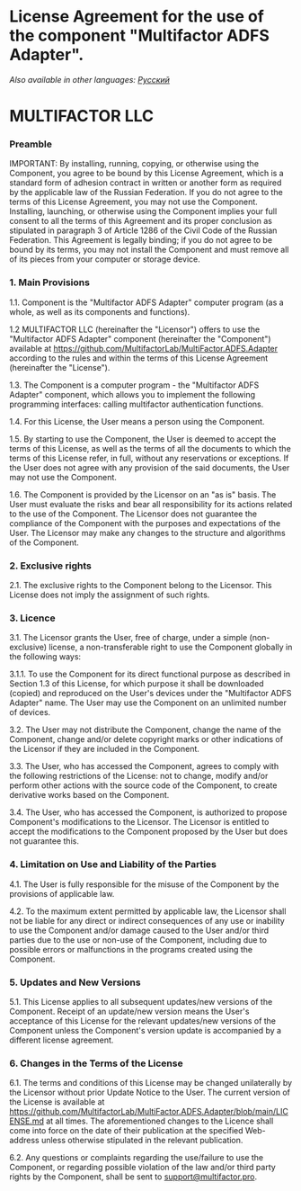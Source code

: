 # License Agreement for the use of the component "Multifactor ADFS Adapter".

_Also available in other languages: [Русский](LICENSE.ru.md)_

# MULTIFACTOR LLC

### Preamble

IMPORTANT: By installing, running, copying, or otherwise using the Component, you agree to be bound by this License Agreement, which is a standard form of adhesion contract in written or another form as required by the applicable law of the Russian Federation. If you do not agree to the terms of this License Agreement, you may not use the Component. Installing, launching, or otherwise using the Component implies your full consent to all the terms of this Agreement and its proper conclusion as stipulated in paragraph 3 of Article 1286 of the Civil Code of the Russian Federation. This Agreement is legally binding; if you do not agree to be bound by its terms, you may not install the Component and must remove all of its pieces from your computer or storage device.

### 1. Main Provisions

1.1. Component is the "Multifactor ADFS Adapter" computer program (as a whole, as well as its components and functions).

1.2 MULTIFACTOR LLC (hereinafter the "Licensor") offers to use the "Multifactor ADFS Adapter" component (hereinafter the "Component") available at https://github.com/MultifactorLab/MultiFactor.ADFS.Adapter according to the rules and within the terms of this License Agreement (hereinafter the "License").

1.3. The Component is a computer program - the "Multifactor ADFS Adapter" component, which allows you to implement the following programming interfaces: calling multifactor authentication functions.

1.4. For this License, the User means a person using the Component.

1.5. By starting to use the Component, the User is deemed to accept the terms of this License, as well as the terms of all the documents to which the terms of this License refer, in full, without any reservations or exceptions. If the User does not agree with any provision of the said documents, the User may not use the Component.

1.6. The Component is provided by the Licensor on an "as is" basis. The User must evaluate the risks and bear all responsibility for its actions related to the use of the Component. The Licensor does not guarantee the compliance of the Component with the purposes and expectations of the User. The Licensor may make any changes to the structure and algorithms of the Component.

### 2. Exclusive rights

2.1. The exclusive rights to the Component belong to the Licensor. This License does not imply the assignment of such rights.

### 3. Licence

3.1. The Licensor grants the User, free of charge, under a simple (non-exclusive) license, a non-transferable right to use the Component globally in the following ways:

3.1.1. To use the Component for its direct functional purpose as described in Section 1.3 of this License, for which purpose it shall be downloaded (copied) and reproduced on the User's devices under the "Multifactor ADFS Adapter" name. The User may use the Component on an unlimited number of devices.

3.2. The User may not distribute the Component, change the name of the Component, change and/or delete copyright marks or other indications of the Licensor if they are included in the Component.

3.3. The User, who has accessed the Component, agrees to comply with the following restrictions of the License: not to change, modify and/or perform other actions with the source code of the Component, to create derivative works based on the Component.

3.4. The User, who has accessed the Component, is authorized to propose Component's modifications to the Licensor. The Licensor is entitled to accept the modifications to the Component proposed by the User but does not guarantee this.

### 4. Limitation on Use and Liability of the Parties

4.1. The User is fully responsible for the misuse of the Component by the provisions of applicable law.

4.2. To the maximum extent permitted by applicable law, the Licensor shall not be liable for any direct or indirect consequences of any use or inability to use the Component and/or damage caused to the User and/or third parties due to the use or non-use of the Component, including due to possible errors or malfunctions in the programs created using the Component.

### 5. Updates and New Versions

5.1. This License applies to all subsequent updates/new versions of the Component. Receipt of an update/new version means the User's acceptance of this License for the relevant updates/new versions of the Component unless the Component's version update is accompanied by a different license agreement.

### 6. Changes in the Terms of the License

6.1. The terms and conditions of this License may be changed unilaterally by the Licensor without prior Update Notice to the User. The current version of the License is available at https://github.com/MultifactorLab/MultiFactor.ADFS.Adapter/blob/main/LICENSE.md at all times.
The aforementioned changes to the Licence shall come into force on the date of their publication at the specified Web-address unless otherwise stipulated in the relevant publication.

6.2. Any questions or complaints regarding the use/failure to use the Component, or regarding possible violation of the law and/or third party rights by the Component, shall be sent to support@multifactor.pro.